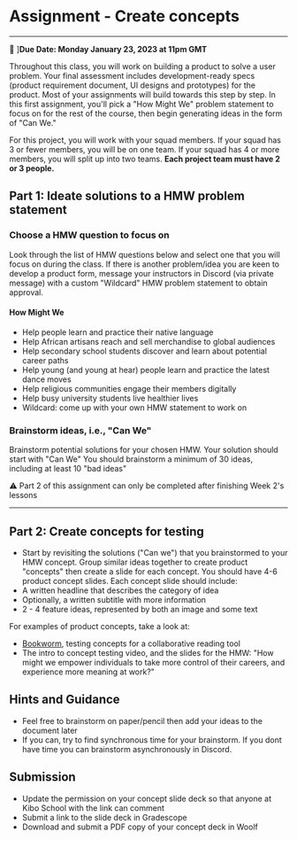 # Assignment - Create concepts
-----
<aside>
  
  📝 ]**Due Date: Monday January 23, 2023 at 11pm GMT**
 
</aside>

Throughout this class, you will work on building a product to solve a user problem. Your final assessment includes development-ready specs (product requirement document, UI designs and prototypes) for the product. Most of your assignments will build towards this step by step. In this first assignment, you'll pick a "How Might We" problem statement to focus on for the rest of the course, then begin generating ideas in the form of "Can We."

For this project, you will work with your squad members. If your squad has 3 or fewer members, you will be on one team. If your squad has 4 or more members, you will split up into two teams. **Each project team must have 2 or 3 people.**  

## Part 1: Ideate solutions to a HMW problem statement

### Choose a HMW question to focus on 
Look through the list of HMW questions below and select one that you will focus on during the class. If there is another problem/idea you are keen to develop a product form, message your instructors in Discord (via private message) with a custom "Wildcard" HMW problem statement to obtain approval. 

#### How Might We
- Help  people learn and practice their native language
- Help African artisans reach and sell merchandise to global audiences
- Help secondary school students discover and learn about potential career paths
- Help young (and young at hear) people learn and practice the latest dance moves
- Help religious communities engage their members digitally 
- Help busy university students live healthier lives 
- Wildcard: come up with your own HMW statement to work on


### Brainstorm ideas, i.e., "Can We"
Brainstorm potential solutions for your chosen HMW. Your solution should start with "Can We"
You should brainstorm a minimum of 30 ideas, including at least 10 "bad ideas"

<aside>
 ⚠️ Part 2 of this assignment can only be completed after finishing Week 2's lessons
 </aside>

<hr />

## Part 2: Create concepts for testing
- Start by revisiting the solutions ("Can we") that you brainstormed to your HMW concept. Group similar ideas together to create product "concepts" then create a slide for each concept. You should have 4-6 product concept slides. Each concept slide should include:
- A written headline that describes the category of idea
- Optionally, a written subtitle with more information
- 2 - 4 feature ideas, represented by both an image and some text 

For examples of product concepts, take a look at:
- [Bookworm](https://docs.google.com/presentation/d/1CaFZErNJJdSBo8OQ2soClA7eNRiv4fnErAyUyd80fUw/edit), testing concepts for a collaborative reading tool
- The intro to concept testing video, and the slides for the HMW: "How might we empower individuals to take more control of their careers, and experience more meaning at work?"


## Hints and Guidance
- Feel free to brainstorm on paper/pencil then add your ideas to the document later
- If you can, try to find synchronous time for your brainstorm. If you dont have time you can brainstorm asynchronously in Discord. 

## Submission
- Update the permission on your concept slide deck so that anyone at Kibo School with the link can comment
- Submit a link to the slide deck in Gradescope
- Download and submit a PDF copy of your concept deck in Woolf






